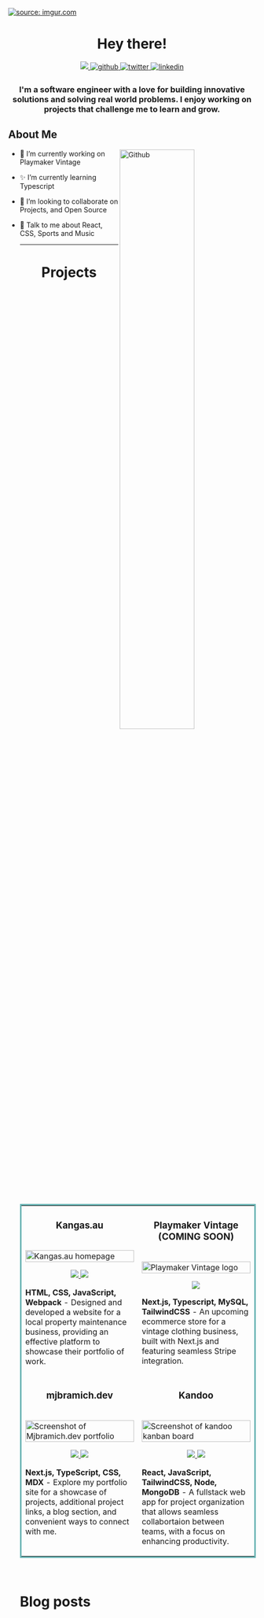 <a href="https://mjbramich.dev"><img src="https://i.imgur.com/Arn9gL7.png" title="source: imgur.com" /></a>

<!-- <h1 align="center"> Connect with me: </h1>  -->
<!-- 
<hr> -->

<h1 align="center">Hey there!</h1>


<div align="center">
    <a href="https://mjbramich.dev" target="_blank">
    <img src="https://img.shields.io/badge/website-000000?style=for-the-badge&logo=About.me&logoColor=white"/>
  </a>
<a href="https://github.com/mjbramich" target="_blank">
<img src=https://img.shields.io/badge/github-%2324292e.svg?&style=for-the-badge&logo=github&logoColor=white alt=github style="margin-bottom: 5px;" />
</a>
<a href="https://twitter.com/mjbramich" target="_blank">
<img src=https://img.shields.io/badge/twitter-%2300acee.svg?&style=for-the-badge&logo=twitter&logoColor=white alt=twitter style="margin-bottom: 5px;" />
</a>
<a href="https://linkedin.com/in/mjbramich" target="_blank">
<img src=https://img.shields.io/badge/linkedin-%231E77B5.svg?&style=for-the-badge&logo=linkedin&logoColor=white alt=linkedin style="margin-bottom: 5px;" />
</a>  
</div>  
  

<div class="flex flex-col w-full">
  <div class="grid h-20 card bg-base-300 rounded-box place-items-center"><h3 align="center">I'm a software engineer with a love for building innovative solutions and solving real world problems. I enjoy working on projects that challenge me to learn and grow.</h3>  </div> 
  <div class="divider"></div> 
  
 <h2> About Me</h2>

 <img width="55%" align="right" alt="Github" src="https://raw.githubusercontent.com/onimur/.github/master/.resources/git-header.svg" />



- 🔭 I’m currently working on Playmaker Vintage

- ✨ I’m currently learning Typescript

- 👯 I’m looking to collaborate on Projects, and Open Source

- 💬 Talk to me about React, CSS, Sports and Music 



  <hr>
  <!--
  
 <h1 align="center">My Skill Set <img src = "https://media2.giphy.com/media/QssGEmpkyEOhBCb7e1/giphy.gif?cid=ecf05e47a0n3gi1bfqntqmob8g9aid1oyj2wr3ds3mg700bl&rid=giphy.gif" width = 4%> </h1>
<table><tr><td valign="top" width="33%">


### Frontend  
<div align="center">  
<a href="https://reactjs.org/" target="_blank"><img style="margin: 10px" src="https://profilinator.rishav.dev/skills-assets/react-original-wordmark.svg" alt="React" height="50" /></a>  
<a href="https://getbootstrap.com/docs/3.4/javascript/" target="_blank"><img style="margin: 10px" src="https://profilinator.rishav.dev/skills-assets/bootstrap-plain.svg" alt="Bootstrap" height="50" /></a>  
<a href="https://www.w3schools.com/css/" target="_blank"><img style="margin: 10px" src="https://profilinator.rishav.dev/skills-assets/css3-original-wordmark.svg" alt="CSS3" height="50" /></a>  
<a href="https://en.wikipedia.org/wiki/HTML5" target="_blank"><img style="margin: 10px" src="https://profilinator.rishav.dev/skills-assets/html5-original-wordmark.svg" alt="HTML5" height="50" /></a>  
<a href="https://www.javascript.com/" target="_blank"><img style="margin: 10px" src="https://profilinator.rishav.dev/skills-assets/javascript-original.svg" alt="JavaScript" height="50" /></a>  
<a href="https://www.typescriptlang.org/" target="_blank"><img style="margin: 10px" src="https://profilinator.rishav.dev/skills-assets/typescript-original.svg" alt="TypeScript" height="50" /></a>  
<a href="https://www.adobe.com/in/products/illustrator.html" target="_blank"><img style="margin: 10px" src="https://profilinator.rishav.dev/skills-assets/adobe_illustrator-icon.svg" alt="Illustrator" height="50" /></a>  
<a href="https://www.tailwindcss.com/" target="_blank"><img style="margin: 10px" src="https://profilinator.rishav.dev/skills-assets/tailwindcss.svg" alt="Tailwind CSS" height="50" /></a>  
<a href="https://www.astro.build/" target="_blank"><img style="margin: 10px" src="https://profilinator.rishav.dev/skills-assets/astro.svg" alt="Astro" height="50" /></a>  
<a href="https://nextjs.org/" target="_blank"><img style="margin: 10px" src="https://profilinator.rishav.dev/skills-assets/nextjs.png" alt="NextJS" height="50" /></a>  
<a href="https://www.figma.com/" target="_blank"><img style="margin: 10px" src="https://profilinator.rishav.dev/skills-assets/figma-icon.svg" alt="Figma" height="50" /></a>  
</div>

</td><td valign="top" width="33%">



### Backend  
<div align="center">  
<a href="https://www.javascript.com/" target="_blank"><img style="margin: 10px" src="https://profilinator.rishav.dev/skills-assets/javascript-original.svg" alt="JavaScript" height="50" /></a>  
<a href="https://www.typescriptlang.org/" target="_blank"><img style="margin: 10px" src="https://profilinator.rishav.dev/skills-assets/typescript-original.svg" alt="TypeScript" height="50" /></a>  
<a href="https://www.mongodb.com/" target="_blank"><img style="margin: 10px" src="https://profilinator.rishav.dev/skills-assets/mongodb-original-wordmark.svg" alt="MongoDB" height="50" /></a>  
<a href="https://nodejs.org/" target="_blank"><img style="margin: 10px" src="https://profilinator.rishav.dev/skills-assets/nodejs-original-wordmark.svg" alt="Node.js" height="50" /></a>  
<a href="https://www.python.org/" target="_blank"><img style="margin: 10px" src="https://profilinator.rishav.dev/skills-assets/python-original.svg" alt="Python" height="50" /></a>  
<a href="https://expressjs.com/" target="_blank"><img style="margin: 10px" src="https://profilinator.rishav.dev/skills-assets/express-original-wordmark.svg" alt="Express.js" height="50" /></a>  
<a href="https://graphql.org/" target="_blank"><img style="margin: 10px" src="https://profilinator.rishav.dev/skills-assets/graphql.png" alt="GraphQL" height="50" /></a>  
<a href="https://www.postgresql.org/" target="_blank"><img style="margin: 10px" src="https://profilinator.rishav.dev/skills-assets/postgresql-original-wordmark.svg" alt="PostgreSQL" height="50" /></a>  
</div>

</td><td valign="top" width="33%">



### DevOps  
<div align="center">  
<a href="https://www.linux.org/" target="_blank"><img style="margin: 10px" src="https://profilinator.rishav.dev/skills-assets/linux-original.svg" alt="Linux" height="50" /></a>  
<a href="https://github.com/" target="_blank"><img style="margin: 10px" src="https://profilinator.rishav.dev/skills-assets/git-scm-icon.svg" alt="Git" height="50" /></a>  
<a href="https://www.gnu.org/software/bash/" target="_blank"><img style="margin: 10px" src="https://profilinator.rishav.dev/skills-assets/gnu_bash-icon.svg" alt="Bash" height="50" /></a>  
<a href="https://www.docker.com/" target="_blank"><img style="margin: 10px" src="https://profilinator.rishav.dev/skills-assets/docker-original-wordmark.svg" alt="Docker" height="50" /></a>  
<a href="https://www.jestjs.io/" target="_blank"><img style="margin: 10px" src="https://profilinator.rishav.dev/skills-assets/jest.svg" alt="Jest" height="50" /></a>  
</div>

</td></tr></table>  
 -->

<h1 align="center">Projects</h1>
<table bordercolor="#66b2b2">
  
  <tr>
    <td width="50%" valign="top">
      <h3 align="center">Kangas.au</h3>
        <br />
        <a target="_blank" href="https://kangas.au">
          <img src="https://i.imgur.com/zQp3hr9.png" width="100%" alt="Kangas.au homepage"/>
        </a>
        <br />
        <p align="center">
          
  <a href="https://github.com/rcmtcristian/botanic" target="_blank">
    <img src="https://img.shields.io/badge/GitHub-100000?style=for-the-badge&logo=github&logoColor=white"/>
  </a>  
  <a href="https://lucky-creponne-757be7.netlify.app" target="_blank">
    <img src="https://img.shields.io/badge/website-000000?style=for-the-badge&logo=About.me&logoColor=white"/>
  </a>
      </p>
        <p><strong>HTML, CSS, JavaScript, Webpack</strong> - Designed and developed a website for a local property maintenance business, providing an effective platform to showcase their portfolio of work. </p>
    </td>
    <td width="50%" valign="top">
      <h3 align="center">	Playmaker Vintage (COMING SOON)</h3>
        <br />
      <a target="_blank" href="https://github.com/mjbramich">
            <img src="https://i.imgur.com/FlW4zFT.png" width="100%"  alt="Playmaker Vintage logo"/>
        </a>
        <br />
        <p align="center">
          
  <a href="https://https://github.com/mjbramich" target="_blank">
    <img src="https://img.shields.io/badge/GitHub-100000?style=for-the-badge&logo=github&logoColor=white"/>
  </a>
      </p>
        <p><strong>Next.js, Typescript, MySQL, TailwindCSS</strong> - An upcoming ecommerce store for a vintage clothing business, built with Next.js and featuring seamless Stripe integration.</p>
    </td>
  </tr>
  
  <tr>
    <td width="50%" valign="top">
      <h3 align="center">mjbramich.dev</h3>
      <br />
        <a target="_blank" href="https://mjbramich.dev">
          <img src="https://i.imgur.com/CT753mI.png" width="100%" alt="Screenshot of Mjbramich.dev portfolio"/>
      <br />
        <p align="center">
  <a href="https://github.com/mjbramich/portfolio" target="_blank">
    <img src="https://img.shields.io/badge/GitHub-100000?style=for-the-badge&logo=github&logoColor=white"/>
  </a>
  <a href="https://mjbramich.dev" target="_blank">
    <img src="https://img.shields.io/badge/website-000000?style=for-the-badge&logo=About.me&logoColor=white"/>
  </a>
      </p>
        <p><strong>Next.js, TypeScript, CSS, MDX </strong> - Explore my portfolio site for a showcase of projects, additional project links, a blog section, and convenient ways to connect with me.</p>
    </td>
    <td width="50%" valign="top">
      <h3 align="center">Kandoo</h3>
        <br />
        <a target="_blank" href="https://kandoo.onrender.com/">
          <img src="https://i.imgur.com/FKMmjEh.png" width="100%" alt="Screenshot of kandoo kanban board"/>
        </a>
        <br />
        <p align="center">
          
  <a href="https://github.com/mjbramich/kandoo" target="_blank">
    <img src="https://img.shields.io/badge/GitHub-100000?style=for-the-badge&logo=github&logoColor=white"/>
  </a>
  <a href="https://kandoo.onrender.com/" target="_blank">
    <img src="https://img.shields.io/badge/website-000000?style=for-the-badge&logo=About.me&logoColor=white"/>
  </a>
      </p>
        <p><strong>React, JavaScript, TailwindCSS, Node, MongoDB </strong> - A fullstack web app for project organization that allows seamless collabortaion between teams, with a focus on enhancing productivity. </p>
    </td>
  </tr>
</table>

  
<br/>  

# Blog posts
<!-- BLOG-POST-LIST:START -->

<!-- BLOG-POST-LIST:END -->

</div>



<!---
Matty035/Matty035 is a ✨ special ✨ repository because its `README.md` (this file) appears on your GitHub profile.
You can click the Preview link to take a look at your changes.
--->
